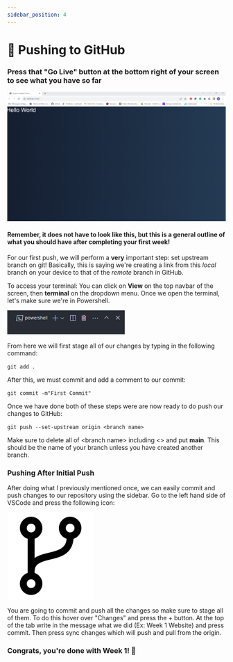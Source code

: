```yaml
---
sidebar_position: 4
---
```


# 📩 Pushing to GitHub

### Press that "Go Live" button at the bottom right of your screen to see what you have so far

![How your website should look after week 1](/img/new-pw/week-1.png)

#### Remember, it does not have to look like this, but this is a general outline of what you should have after completing your first week!

For our first push, we will perform a **very** important step: set upstream branch on git! Basically, this is saying we're creating a link from this *local* branch on your device to that of the *remote* branch in GitHub. 

To access your terminal: You can click on **View** on the top navbar of the screen, then **terminal** on the dropdown menu. Once we open the terminal, let's make sure we're in Powershell.

![Powershell](/img/new-pw/powershell.png)

From here we will first stage all of our changes by typing in the following command:
```
git add .
```

After this, we must commit and add a comment to our commit:
```
git commit -m"First Commit"
```

Once we have done both of these steps were are now ready to do push our changes to GitHub:

```
git push --set-upstream origin <branch name>
```

Make sure to delete all of <branch name\> including <\> and put **main**. This should be the name of your branch unless you have created another branch.


### Pushing After Initial Push
After doing what I previously mentioned once, we can easily commit and push changes to our repository using the sidebar. Go to the left hand side of VSCode and press the following icon:

![Branch Icon](/img/new-pw/branch.png "Branch Icon")

You are going to commit and push all the changes so make sure to stage all of them. To do this hover over "Changes" and press the + button. At the top of the tab write in the message what we did (Ex: Week 1 Website) and press commit. Then press sync changes which will push and pull from the origin.

### Congrats, you're done with Week 1! 🎊